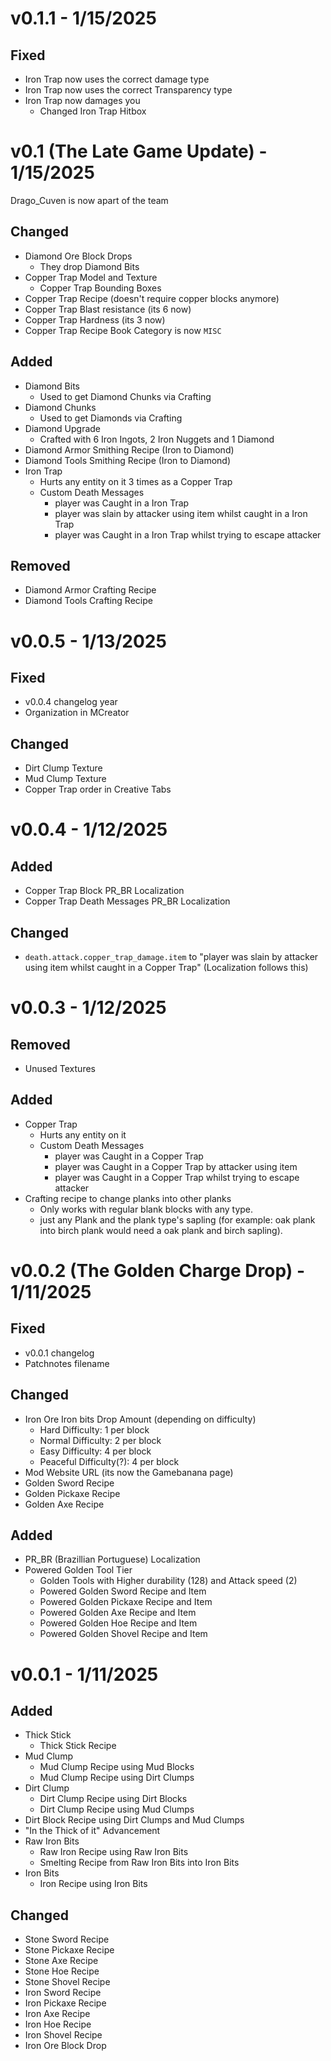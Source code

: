 # v0.1.1 - 1/15/2025
## Fixed
- Iron Trap now uses the correct damage type
- Iron Trap now uses the correct Transparency type
- Iron Trap now damages you
    - Changed Iron Trap Hitbox

# v0.1 (The Late Game Update) - 1/15/2025
Drago_Cuven is now apart of the team
## Changed
- Diamond Ore Block Drops
    - They drop Diamond Bits
- Copper Trap Model and Texture
    - Copper Trap Bounding Boxes
- Copper Trap Recipe (doesn't require copper blocks anymore)
- Copper Trap Blast resistance (its 6 now)
- Copper Trap Hardness (its 3 now)
- Copper Trap Recipe Book Category is now `MISC`
## Added
- Diamond Bits
    - Used to get Diamond Chunks via Crafting
- Diamond Chunks
    - Used to get Diamonds via Crafting
- Diamond Upgrade
    - Crafted with 6 Iron Ingots, 2 Iron Nuggets and 1 Diamond
- Diamond Armor Smithing Recipe (Iron to Diamond)
- Diamond Tools Smithing Recipe (Iron to Diamond)
- Iron Trap
    - Hurts any entity on it 3 times as a Copper Trap
    - Custom Death Messages
        - player was Caught in a Iron Trap
        - player was slain by attacker using item whilst caught in a Iron Trap
        - player was Caught in a Iron Trap whilst trying to escape attacker
## Removed
- Diamond Armor Crafting Recipe
- Diamond Tools Crafting Recipe

# v0.0.5 - 1/13/2025
## Fixed
- v0.0.4 changelog year
- Organization in MCreator
## Changed
- Dirt Clump Texture
- Mud Clump Texture
- Copper Trap order in Creative Tabs

# v0.0.4 - 1/12/2025
## Added
- Copper Trap Block PR_BR Localization
- Copper Trap Death Messages PR_BR Localization
## Changed
- `death.attack.copper_trap_damage.item` to "player was slain by attacker using item whilst caught in a Copper Trap" (Localization follows this)

# v0.0.3 - 1/12/2025
## Removed
- Unused Textures
## Added
- Copper Trap
    - Hurts any entity on it
    - Custom Death Messages
        - player was Caught in a Copper Trap
        - player was Caught in a Copper Trap by attacker using item
        - player was Caught in a Copper Trap whilst trying to escape attacker
- Crafting recipe to change planks into other planks
    - Only works with regular blank blocks with any type.
    - just any Plank and the plank type's sapling (for example: oak plank into birch plank would need a oak plank and birch sapling).

# v0.0.2 (The Golden Charge Drop) - 1/11/2025
## Fixed
- v0.0.1 changelog
- Patchnotes filename
## Changed
- Iron Ore Iron bits Drop Amount (depending on difficulty)
    - Hard Difficulty: 1 per block
    - Normal Difficulty: 2 per block
    - Easy Difficulty: 4 per block
    - Peaceful Difficulty(?): 4 per block
- Mod Website URL (its now the Gamebanana page)
- Golden Sword Recipe
- Golden Pickaxe Recipe
- Golden Axe Recipe
## Added
- PR_BR (Brazillian Portuguese) Localization
- Powered Golden Tool Tier
    - Golden Tools with Higher durability (128) and Attack speed (2)
    - Powered Golden Sword Recipe and Item
    - Powered Golden Pickaxe Recipe and Item
    - Powered Golden Axe Recipe and Item
    - Powered Golden Hoe Recipe and Item
    - Powered Golden Shovel Recipe and Item

# v0.0.1 - 1/11/2025
## Added
- Thick Stick
    - Thick Stick Recipe
- Mud Clump
    - Mud Clump Recipe using Mud Blocks
    - Mud Clump Recipe using Dirt Clumps
- Dirt Clump
    - Dirt Clump Recipe using Dirt Blocks
    - Dirt Clump Recipe using Mud Clumps
- Dirt Block Recipe using Dirt Clumps and Mud Clumps
- "In the Thick of it" Advancement
- Raw Iron Bits
    - Raw Iron Recipe using Raw Iron Bits
    - Smelting Recipe from Raw Iron Bits into Iron Bits
- Iron Bits
    - Iron Recipe using Iron Bits
## Changed
- Stone Sword Recipe
- Stone Pickaxe Recipe
- Stone Axe Recipe
- Stone Hoe Recipe
- Stone Shovel Recipe
- Iron Sword Recipe
- Iron Pickaxe Recipe
- Iron Axe Recipe
- Iron Hoe Recipe
- Iron Shovel Recipe
- Iron Ore Block Drop
